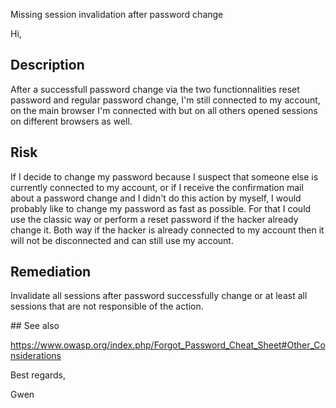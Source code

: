 Missing session invalidation after password change




Hi,


## Description

After a successfull password change via the two functionnalities reset password and regular password change, I'm still connected to my account, on the main browser I'm connected with but on all others opened sessions on different browsers as well.


## Risk

If I decide to change my password because I suspect that someone else is currently connected to my account, 
or if I receive the confirmation mail about a password change and I didn't do this action by myself, I would probably like to change my password as fast as possible.
For that I could use the classic way or perform a reset password if the hacker already change it. Both way if the hacker is already connected to my account then it will not be disconnected and can still use my account.


## Remediation

Invalidate all sessions after password successfully change or at least all sessions that are not responsible of the action.


## See also

https://www.owasp.org/index.php/Forgot_Password_Cheat_Sheet#Other_Considerations





Best regards,

Gwen

